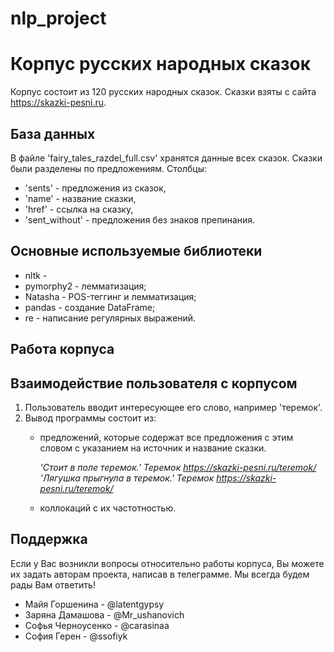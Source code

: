 # nlp_project

# Корпус русских народных сказок
Корпус состоит из 120 русских народных сказок. Сказки взяты с сайта https://skazki-pesni.ru.

## База данных
В файле 'fairy_tales_razdel_full.csv' хранятся данные всех сказок. Сказки были разделены по предложениям. Столбцы: 
- 'sents' - предложения из сказок,
- 'name' - название сказки,
- 'href' - ссылка на сказку,
- 'sent_without' - предложения без знаков препинания.

## Основные используемые библиотеки 
- nltk -
- pymorphy2 - лемматизация;
- Natasha - POS-теггинг и лемматизация;
- pandas - создание DataFrame;
- re - написание регулярных выражений.

## Работа корпуса

## Взаимодействие пользователя с корпусом

1. Пользователь вводит интересующее его слово, например 'теремок'.
2. Вывод программы состоит из:
   * предложений, которые содержат все предложения с этим словом с указанием на источник и название сказки.
     
     *'Стоит в поле теремок.' Теремок https://skazki-pesni.ru/teremok/*
     *'Лягушка прыгнула в теремок.' Теремок https://skazki-pesni.ru/teremok/*
   * коллокаций с их частотностью. 
   

## Поддержка
Если у Вас возникли вопросы относительно работы корпуса, Вы можете их задать авторам проекта, написав в телеграмме. Мы всегда будем рады Вам ответить!

- Майя Горшенина - @latentgypsy
- Заряна Дамашова - @Mr_ushanovich
- Софья Черноусенко - @carasinaa
- София Герен - @ssofiyk


